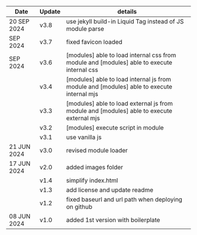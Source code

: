 | Date | Update | details |
| -- | -- | -- |
| 20 SEP 2024| v3.8 | use jekyll build-in Liquid Tag instead of JS module parse|
|SEP 2024| v3.7 | fixed favicon loaded|
|SEP 2024| v3.6 | [modules] able to load internal css from module and [modules] able to execute internal css|
|| v3.4 | [modules] able to load internal js from module and [modules] able to execute internal mjs|
|| v3.3 | [modules] able to load external js from module and [modules] able to execute external mjs|
|| v3.2 | [modules] execute script in module|
|| v3.1 | use vanilla js|
| 21 JUN 2024 | v3.0 | revised module loader |
| 17 JUN 2024 | v2.0 | added images folder |
|| v1.4 | simplify index.html|
|| v1.3 | add license and update readme|
|| v1.2 | fixed baseurl and url path when deploying on github|
| 08 JUN 2024 | v1.0 | added 1st version with boilerplate |





